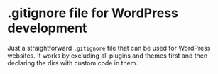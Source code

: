 # .gitignore file for WordPress development

Just a straightforward `.gitignore` file that can be used for WordPress websites. It works by excluding all plugins and themes first and then declaring the dirs with custom code in them.
